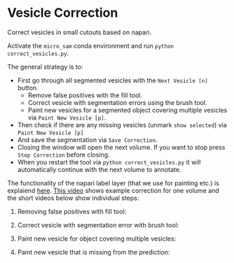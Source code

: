 # Vesicle Correction

Correct vesicles in small cutouts based on napari.

Activate the `micro_sam` conda environment and run `python correct_vesicles.py`.

The general strategy is to:
- First go through all segmented vesicles with the `Next Vesicle [n]` button.
    - Remove false positives with the fill tool.
    - Correct vesicle with segmentation errors using the brush tool.
    - Paint new vesicles for a segmented object covering multiple vesicles via `Paint New Vesicle [p]`.
- Then check if there are any missing vesicles (unmark `show selected`) via `Paint New Vesicle [p]`
- And save the segmentation via `Save Correction`.
- Closing the window will open the next volume. If you want to stop press `Stop Correction` before closing.
- When you restart the tool via `python correct_vesicles.py` it will automatically continue with the next volume to annotate.

The functionality of the napari label layer (that we use for painting etc.) is explaiend [here](TODO).
[This video](TODO) shows example correction for one volume and the short videos below show individual steps:

1. Removing false positives with fill tool:

2. Correct vesicle with segmentation error with brush tool:

3. Paint new vesicle for object covering multiple vesicles:

4. Paint new vesicle that is missing from the prediction:
